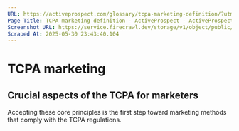```yaml
---
URL: https://activeprospect.com/glossary/tcpa-marketing-definition/?utm_medium=Email&utm_source=Website&utm_campaign=AP-Email-InsideCBM-Nov
Page Title: TCPA marketing definition - ActiveProspect - ActiveProspect
Screenshot URL: https://service.firecrawl.dev/storage/v1/object/public/media/screenshot-9015b3d0-3725-4fe7-8578-236744c62337.png
Scraped At: 2025-05-30 23:43:40.104
---
```

# TCPA marketing



## Crucial aspects of the TCPA for marketers


Accepting these core principles is the first step toward marketing methods that comply with the TCPA regulations.


